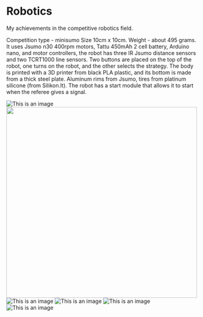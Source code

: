 # Robotics
My achievements in the competitive robotics field.

Competition type - minisumo
Size 10cm x 10cm. Weight - about 495 grams. It uses Jsumo n30 400rpm motors, Tattu 450mAh 2 cell battery, Arduino nano, and motor controllers, the robot has three IR Jsumo distance sensors and two TCRT1000 line sensors. Two buttons are placed on the top of the robot, one turns on the robot, and the other selects the strategy. The body is printed with a 3D printer from black PLA plastic, and its bottom is made from a thick steel plate. Aluminum rims from Jsumo, tires from platinum silicone (from Silikon.lt). The robot has a start module that allows it to start when the referee gives a signal.

![This is an image](https://user-images.githubusercontent.com/115423590/198258835-3f6492ba-dc0f-4125-b0e8-273955ebe7e8.jpg)
<img src="[https://your-image-url.type](https://user-images.githubusercontent.com/115423590/198258835-3f6492ba-dc0f-4125-b0e8-273955ebe7e8.jpg)" width="500" height="500">
![This is an image](https://user-images.githubusercontent.com/115423590/198258843-7ee83e5b-babc-4d6e-81f1-2b75638bd82d.jpg)
![This is an image](https://user-images.githubusercontent.com/115423590/198258864-49e90cdb-aa28-4887-9464-9c97239de16a.jpg)
![This is an image](https://user-images.githubusercontent.com/115423590/198258884-15c56021-914a-4d5a-9a23-a9c525f0d2e4.jpg)
![This is an image](https://user-images.githubusercontent.com/115423590/198258911-99ea0a13-8e5f-4184-8b23-a4d719cf5870.jpg)
